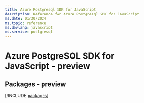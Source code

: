 ```yaml
---
title: Azure Postgresql SDK for JavaScript
description: Reference for Azure Postgresql SDK for JavaScript
ms.date: 01/30/2024
ms.topic: reference
ms.devlang: javascript
ms.service: postgresql
---
```

# Azure PostgreSQL SDK for JavaScript - preview
## Packages - preview
[!INCLUDE [packages](postgresql-index.md)]